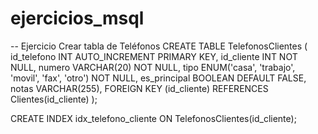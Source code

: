 # ejercicios_msql
-- Ejercicio Crear tabla de Teléfonos
CREATE TABLE TelefonosClientes (
    id_telefono INT AUTO_INCREMENT PRIMARY KEY,
    id_cliente INT NOT NULL,
    numero VARCHAR(20) NOT NULL,
    tipo ENUM('casa', 'trabajo', 'movil', 'fax', 'otro') NOT NULL,
    es_principal BOOLEAN DEFAULT FALSE,
    notas VARCHAR(255),
    FOREIGN KEY (id_cliente) REFERENCES Clientes(id_cliente)
);

CREATE INDEX idx_telefono_cliente ON TelefonosClientes(id_cliente);